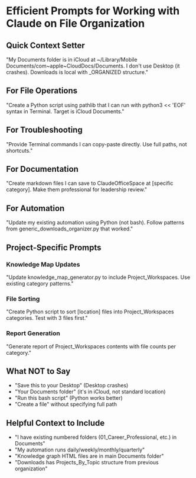 # Efficient Prompts for Working with Claude on File Organization

## Quick Context Setter
"My Documents folder is in iCloud at ~/Library/Mobile Documents/com~apple~CloudDocs/Documents. I don't use Desktop (it crashes). Downloads is local with _ORGANIZED structure."

## For File Operations
"Create a Python script using pathlib that I can run with python3 << 'EOF' syntax in Terminal. Target is iCloud Documents."

## For Troubleshooting
"Provide Terminal commands I can copy-paste directly. Use full paths, not shortcuts."

## For Documentation
"Create markdown files I can save to ClaudeOfficeSpace at [specific category]. Make them professional for leadership review."

## For Automation
"Update my existing automation using Python (not bash). Follow patterns from generic_downloads_organizer.py that worked."

## Project-Specific Prompts

### Knowledge Map Updates
"Update knowledge_map_generator.py to include Project_Workspaces. Use existing category patterns."

### File Sorting
"Create Python script to sort [location] files into Project_Workspaces categories. Test with 3 files first."

### Report Generation
"Generate report of Project_Workspaces contents with file counts per category."

## What NOT to Say
- "Save this to your Desktop" (Desktop crashes)
- "Your Documents folder" (it's in iCloud, not standard location)
- "Run this bash script" (Python works better)
- "Create a file" without specifying full path

## Helpful Context to Include
- "I have existing numbered folders (01_Career_Professional, etc.) in Documents"
- "My automation runs daily/weekly/monthly/quarterly"
- "Knowledge graph HTML files are in main Documents folder"
- "Downloads has Projects_By_Topic structure from previous organization"

